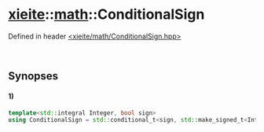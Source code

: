 # [xieite](../xieite.md)\:\:[math](../math.md)\:\:ConditionalSign
Defined in header [<xieite/math/ConditionalSign.hpp>](../../include/xieite/math/ConditionalSign.hpp)

&nbsp;

## Synopses
#### 1)
```cpp
template<std::integral Integer, bool sign>
using ConditionalSign = std::conditional_t<sign, std::make_signed_t<Integer>, std::make_unsigned_t<Integer>>;
```

